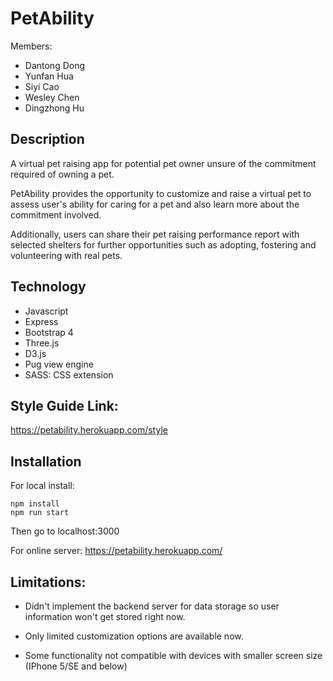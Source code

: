 # PetAbility
Members: 
* Dantong Dong
* Yunfan Hua
* Siyi Cao
* Wesley Chen
* Dingzhong Hu

## Description
A virtual pet raising app for potential pet owner unsure of the
commitment required of owning a pet. 

PetAbility provides the opportunity to customize and raise a virtual
pet to assess user's ability for caring for a pet and also learn more
about the commitment involved.

Additionally, users can share their pet raising performance report with
selected shelters for further opportunities such as adopting, fostering and volunteering
with real pets.

## Technology
* Javascript
* Express
* Bootstrap 4
* Three.js
* D3.js
* Pug view engine
* SASS: CSS extension


## Style Guide Link:
https://petability.herokuapp.com/style

## Installation
For local install:
```
npm install
npm run start 
```
Then go to localhost:3000

For online server:
https://petability.herokuapp.com/

## Limitations:
* Didn't implement the backend server for data storage so user information won't
get stored right now.

* Only limited customization options are available now.

* Some functionality not compatible with devices with smaller screen size (IPhone 5/SE and below)



